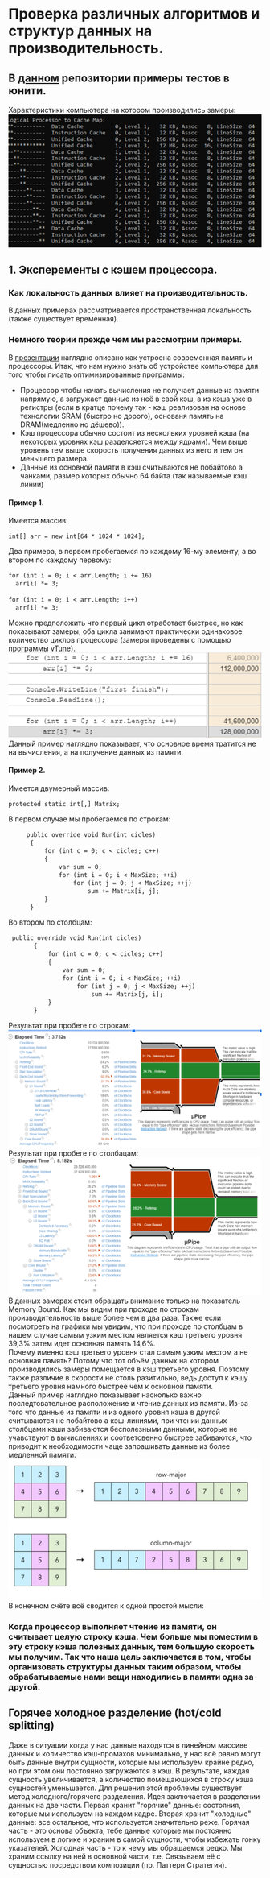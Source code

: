 # Проверка различных алгоритмов и структур данных на производительность.
## В [данном](https://github.com/dkoleev/PerformanceTestingInUnity) репозитории примеры тестов в юнити.

Характеристики компьютера на котором производились замеры:
![](https://github.com/dkoleev/PerformanceTesting/blob/master/Content/Images/pc_characteristic.png)

## 1. Эксперементы с кэшем процессора.
### Как локальность данных влияет на производительность.
В данных примерах рассматривается пространственная локальность (также существует временная).
### Немного теории прежде чем мы рассмотрим примеры.
В [презентации](https://docs.google.com/presentation/d/1zKsVoWUkBRu50UW5VW505fWX-KwT3m5T3WY_SnTajcs/edit?usp=sharing) наглядно описано как устроена современная память и процессоры.
Итак, что нам нужно знать об устройстве компьютера для того чтобы писать оптимизированные программы:
+ Процессор чтобы начать вычисления не получает данные из памяти напрямую, а загружает данные из неё в свой кэш, а из кэша уже в регистры (если в кратце почему так - кэш реализован на основе технологии SRAM (быстро но дорого), основаня память на DRAM(медленно но дёшево)).
+ Кэш процессора обычно состоит из нескольких уровней кэша (на некоторых уровнях кэш разделсяется между ядрами). Чем выше уровень тем выше скорость получения данных из него и тем он меньшего размера.
+ Данные из основной памяти в кэш считываются не побайтово а чанками, размер которых обычно 64 байта (так называемые кэш линии)

#### Пример 1.
Имеется массив:
``` 
int[] arr = new int[64 * 1024 * 1024];
```
Два примера, в первом пробегаемся по каждому 16-му элементу, а во втором по каждому первому:
```
for (int i = 0; i < arr.Length; i += 16)
  arr[i] *= 3;
 
for (int i = 0; i < arr.Length; i++) 
  arr[i] *= 3;
  ```
  Можно предположить что первый цикл отработает быстрее, но как показывают замеры, оба цикла занимают практически одинаковое количество циклов процессора (замеры проведены с помощью программы [vTune](https://software.intel.com/en-us/vtune)).
  ![](https://github.com/dkoleev/PerformanceTesting/blob/master/Content/Images/result_1.png) 
  <br>
  Данный пример наглядно показывает, что основное время тратится не на вычисления, а на получение данных из памяти.
  <br>
  #### Пример 2.
  Имеется двумерный массив:
  ```
  protected static int[,] Matrix;
  ```
  В первом случае мы пробегаемся по строкам:
  ```
       public override void Run(int cicles)
        {
            for (int c = 0; c < cicles; c++)
            {
                var sum = 0;
                for (int i = 0; i < MaxSize; ++i)
                    for (int j = 0; j < MaxSize; ++j)
                        sum += Matrix[i, j];
            }
        }
 ```
 Во втором по столбцам:
 ```
  public override void Run(int cicles)
        {
            for (int c = 0; c < cicles; c++)
            {
                var sum = 0;
                for (int i = 0; i < MaxSize; ++i)
                    for (int j = 0; j < MaxSize; ++j)
                        sum += Matrix[j, i];
            }
        }
```
Результат при пробеге по строкам:
<br>
![](https://github.com/dkoleev/PerformanceTesting/blob/master/Content/Images/res_2.png)
<br>
Результат при пробеге по столбацам:
<br>
![](https://github.com/dkoleev/PerformanceTesting/blob/master/Content/Images/res_column.png)
<br>
В данных замерах стоит обращать внимание только на показатель Memory Bound. Как мы видим при проходе по строкам производительность выше более чем в два раза. Также если посмотреть на графики мы увидим, что при проходе по столбцам в нашем случае самым узким местом является кэш третьего уровня 39,3% затем идет основная память 14,6%.
<br>
Почему именно кэш третьего уровня стал самым узким местом а не основная память? Потому что тот объём данных на котором производились замеры помещается в кэш третьего уровня. Поэтому также различие в скорости не столь разитильно, ведь доступ к кэшу третьего уровня намного быстрее чем к основной памяти.
<br>
Данный пример наглядно показывает насколько важно последтовательное расположение и чтение данных из памяти. Из-за того что данные из памяти и из одного уровня кэша в другой считываются не побайтово а кэш-линиями, при чтении данных столбцами кэши забиваются бесполезными данными, которые не учавствуют в вычислениях и соответсвенно быстрее забиваются, что приводит к необходимости чаще запрашивать данные из более медленной памяти.
<br>
![](https://github.com/dkoleev/PerformanceTesting/blob/master/Content/Images/row_column.png)
<br>
В конечном счёте всё сводится к одной простой мысли:
<br>
### Когда процессор выполняет чтение из памяти, он считывает целую строку кэша. Чем больше мы поместим в эту строку кэша полезных данных, тем большую скорость мы получим. Так что наша цель заключается в том, чтобы организовать структуры данных таким образом, чтобы обрабатываемые нами вещи находились в памяти одна за другой.


## Горячее холодное разделение (hot/cold splitting)
Даже в ситуации когда у нас данные находятся в линейном массиве данных и количество кэш-промахов минимально, у нас всё равно могут быть данные внутри сущности, которые мы используем крайне редко, но при этом они постоянно загружаются в кэш. В результате, каждая сущность увеличивается, а количество помещающихся в строку кэша сущностей уменьшается. Для решения этой проблемы существует метод холодного/горячего разделения.
Идея заключается в разделении данных на две части. Первая хранит "горячие" данные: состояния, которые мы используем на каждом кадре. Вторая хранит "холодные" данные: все остальное, что используется значительно реже.
Горячая часть - это основа объекта, тебе данные которые мы постоянно используем в логике и храним в самой сущности, чтобы избежать гонку указателей.
Холодная часть - то к чему мы обращаемся редко. Мы храним ссылку на ней в основной части, т.е. Связываем её с сущностью посредством композиции (пр. Паттерн Стратегия).
